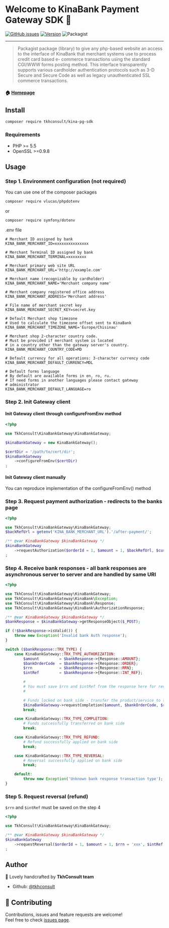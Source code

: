 # Welcome to KinaBank Payment Gateway SDK 👋

[![GitHub issues](https://img.shields.io/github/issues/TkhConsult/kina-pg-sdk)](https://github.com/TkhConsult/kina-pg-sdk/issues)
[![Version](https://img.shields.io/packagist/v/tkhconsult/kina-pg-sdk)](https://packagist.org/packages/tkhconsult/kina-pg-sdk)
![Packagist](https://img.shields.io/packagist/l/tkhconsult/kina-pg-sdk)

---

> Packagist package (library) to give any php-based website an access to the interface of KinaBank that merchant systems use to process credit card based e- commerce transactions using the standard CGI/WWW forms posting method. This interface transparently supports various cardholder authentication protocols such as 3-D Secure and Secure Code as well as legacy unauthenticated SSL commerce transactions.

#### 🏠 [Homepage](https://github.com/TkhConsult/kina-pg-sdk)

## Install

```sh
composer require tkhconsult/kina-pg-sdk
```

### Requirements

* PHP >= 5.5
* OpenSSL >=0.9.8 

## Usage

### Step 1. Environment configuration (not required)

You can use one of the composer packages
```bash
composer require vlucas/phpdotenv
```

or

```bash
composer require symfony/dotenv
```

.env file

```dosini
# Merchant ID assigned by bank
KINA_BANK_MERCHANT_ID=xxxxxxxxxxxxxxx

# Merchant Terminal ID assigned by bank 
KINA_BANK_MERCHANT_TERMINAL=xxxxxxxx

# Merchant primary web site URL
KINA_BANK_MERCHANT_URL='http://example.com'

# Merchant name (recognizable by cardholder)
KINA_BANK_MERCHANT_NAME='Merchant company name'

# Merchant company registered office address
KINA_BANK_MERCHANT_ADDRESS='Merchant address'

# File name of merchant secret key
KINA_BANK_MERCHANT_SECRET_KEY=secret.key

# Default Merchant shop timezone
# Used to calculate the timezone offset sent to KinaBank
KINA_BANK_MERCHANT_TIMEZONE_NAME='Europe/Chisinau'

# Merchant shop 2-character country code. 
# Must be provided if merchant system is located 
# in a country other than the gateway server's country. 
KINA_BANK_MERCHANT_COUNTRY_CODE=MD

# Default currency for all operations: 3-character currency code 
KINA_BANK_MERCHANT_DEFAULT_CURRENCY=MDL

# Default forms language
# By default are available forms in en, ro, ru. 
# If need forms in another languages please contact gateway
# administrator
KINA_BANK_MERCHANT_DEFAULT_LANGUAGE=ro
```

### Step 2. Init Gateway client

#### Init Gateway client through configureFromEnv method

```php
<?php

use TkhConsult\KinaBankGateway\KinaBankGateway;

$kinaBankGateway = new KinaBankGateway();

$certDir = '/path/to/cert/dir';
$kinaBankGateway
    ->configureFromEnv($certDir)
;
```

#### Init Gateway client manually

You can reproduce implementation of the configureFromEnv() method


### Step 3. Request payment authorization - redirects to the banks page

```php
<?php

use TkhConsult\KinaBankGateway\KinaBankGateway;
$backRefUrl = getenv('KINA_BANK_MERCHANT_URL').'/after-payment/';

/** @var KinaBankGateway $kinaBankGateway */
$kinaBankGateway
    ->requestAuthorization($orderId = 1, $amount = 1, $backRefUrl, $currency = null, $description = null, $clientEmail = null, $language = null)
;
```

### Step 4. Receive bank responses - all bank responses are asynchronous server to server and are handled by same URI

```php
<?php

use TkhConsult\KinaBankGateway\KinaBankGateway;
use TkhConsult\KinaBankGateway\KinaBank\Exception;
use TkhConsult\KinaBankGateway\KinaBank\Response;
use TkhConsult\KinaBankGateway\KinaBank\AuthorizationResponse;

/** @var KinaBankGateway $kinaBankGateway */
$bankResponse = $kinaBankGateway->getResponseObject($_POST);

if (!$bankResponse->isValid()) {
    throw new Exception('Invalid bank Auth response');
}

switch ($bankResponse::TRX_TYPE) {
    case KinaBankGateway::TRX_TYPE_AUTHORIZATION:
        $amount         = $bankResponse->{Response::AMOUNT};
        $bankOrderCode  = $bankResponse->{Response::ORDER};
        $rrn            = $bankResponse->{Response::RRN};
        $intRef         = $bankResponse->{Response::INT_REF};

        #
        # You must save $rrn and $intRef from the response here for reversal requests
        #

        # Funds locked on bank side - transfer the product/service to the customer and request completion
        $kinaBankGateway->requestCompletion($amount, $bankOrderCode, $rrn, $intRef, $currency = null);
        break;

    case KinaBankGateway::TRX_TYPE_COMPLETION:
        # Funds successfully transferred on bank side
        break;

    case KinaBankGateway::TRX_TYPE_REFUND:
        # Refund successfully applied on bank side
        break;

    case KinaBankGateway::TRX_TYPE_REVERSAL:
        # Reversal successfully applied on bank side
        break;

    default:
        throw new Exception('Unknown bank response transaction type');
}
```

### Step 5. Request reversal (refund)

```$rrn``` and ```$intRef``` must be saved on the step 4

```php
<?php

use TkhConsult\KinaBankGateway\KinaBankGateway;

/** @var KinaBankGateway $kinaBankGateway */
$kinaBankGateway
    ->requestReversal($orderId = 1, $amount = 1, $rrn = 'xxx', $intRef = 'yyy', $currency = null)
;
```

## Author

👤 Lovely handcrafted by **TkhConsult team**

* Github: [@tkhconsult](https://github.com/tkhconsult)

## 🤝 Contributing

Contributions, issues and feature requests are welcome!<br />Feel free to check [issues page](https://github.com/TkhConsult/kina-pg-sdk/issues).

